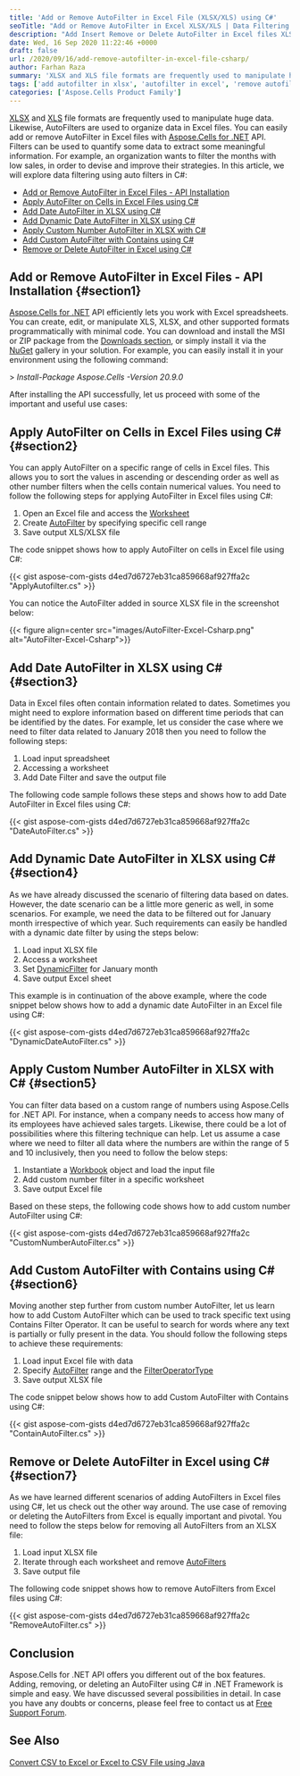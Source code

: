 ```yaml
---
title: 'Add or Remove AutoFilter in Excel File (XLSX/XLS) using C#'
seoTitle: "Add or Remove AutoFilter in Excel XLSX/XLS | Data Filtering with C#"
description: "Add Insert Remove or Delete AutoFilter in Excel files XLSX/XLS. Dynamic Date, Number, Contain, Not contain, Custom Auto filter using C# .NET."
date: Wed, 16 Sep 2020 11:22:46 +0000
draft: false
url: /2020/09/16/add-remove-autofilter-in-excel-file-csharp/
author: Farhan Raza
summary: 'XLSX and XLS file formats are frequently used to manipulate huge data. Likewise, AutoFilters are used to organize data in Excel files. You can easily add or remove data filters in Excel files with Aspose.Cells for .NET API. Filters can be used to quantify some data to extract some meaningful information. For example, an organization wants to filter the months with low sales, in order to devise and improve their strategies.'
tags: ['add autofilter in xlsx', 'autofilter in excel', 'remove autofilter']
categories: ['Aspose.Cells Product Family']
---
```


[XLSX][1] and [XLS][2] file formats are frequently used to manipulate huge data. Likewise, AutoFilters are used to organize data in Excel files. You can easily add or remove AutoFilter in Excel files with [Aspose.Cells for .NET][3] API. Filters can be used to quantify some data to extract some meaningful information. For example, an organization wants to filter the months with low sales, in order to devise and improve their strategies. In this article, we will explore data filtering using auto filters in C#:

*   [Add or Remove AutoFilter in Excel Files - API Installation][4]
*   [Apply AutoFilter on Cells in Excel Files using C#][5]
*   [Add Date AutoFilter in XLSX using C#][6]
*   [Add Dynamic Date AutoFilter in XLSX using C#][7]
*   [Apply Custom Number AutoFilter in XLSX with C#][8]
*   [Add Custom AutoFilter with Contains using C#][9]
*   [Remove or Delete AutoFilter in Excel using C#][10]

## Add or Remove AutoFilter in Excel Files - API Installation {#section1}

[Aspose.Cells for .NET][11] API efficiently lets you work with Excel spreadsheets. You can create, edit, or manipulate XLS, XLSX, and other supported formats programmatically with minimal code. You can download and install the MSI or ZIP package from the [Downloads section][12], or simply install it via the [NuGet][13] gallery in your solution. For example, you can easily install it in your environment using the following command:

\> _Install-Package Aspose.Cells -Version 20.9.0_

After installing the API successfully, let us proceed with some of the important and useful use cases:

## Apply AutoFilter on Cells in Excel Files using C# {#section2}

You can apply AutoFilter on a specific range of cells in Excel files. This allows you to sort the values in ascending or descending order as well as other number filters when the cells contain numerical values. You need to follow the following steps for applying AutoFilter in Excel files using C#:

1.  Open an Excel file and access the [Worksheet][14]
2.  Create [AutoFilter][15] by specifying specific cell range
3.  Save output XLS/XLSX file

The code snippet shows how to apply AutoFilter on cells in Excel file using C#:

{{< gist aspose-com-gists d4ed7d6727eb31ca859668af927ffa2c "ApplyAutofilter.cs" >}}

You can notice the AutoFilter added in source XLSX file in the screenshot below:



{{< figure align=center src="images/AutoFilter-Excel-Csharp.png" alt="AutoFilter-Excel-Csharp">}}


## Add Date AutoFilter in XLSX using C# {#section3}

Data in Excel files often contain information related to dates. Sometimes you might need to explore information based on different time periods that can be identified by the dates. For example, let us consider the case where we need to filter data related to January 2018 then you need to follow the following steps:

1.  Load input spreadsheet
2.  Accessing a worksheet
3.  Add Date Filter and save the output file

The following code sample follows these steps and shows how to add Date AutoFilter in Excel files using C#:

{{< gist aspose-com-gists d4ed7d6727eb31ca859668af927ffa2c "DateAutoFilter.cs" >}}

## Add Dynamic Date AutoFilter in XLSX using C# {#section4}

As we have already discussed the scenario of filtering data based on dates. However, the date scenario can be a little more generic as well, in some scenarios. For example, we need the data to be filtered out for January month irrespective of which year. Such requirements can easily be handled with a dynamic date filter by using the steps below:

1.  Load input XLSX file
2.  Access a worksheet
3.  Set [DynamicFilter][16] for January month
4.  Save output Excel sheet

This example is in continuation of the above example, where the code snippet below shows how to add a dynamic date AutoFilter in an Excel file using C#:

{{< gist aspose-com-gists d4ed7d6727eb31ca859668af927ffa2c "DynamicDateAutoFilter.cs" >}}

## Apply Custom Number AutoFilter in XLSX with C# {#section5}

You can filter data based on a custom range of numbers using Aspose.Cells for .NET API. For instance, when a company needs to access how many of its employees have achieved sales targets. Likewise, there could be a lot of possibilities where this filtering technique can help. Let us assume a case where we need to filter all data where the numbers are within the range of 5 and 10 inclusively, then you need to follow the below steps:

1.  Instantiate a [Workbook][17] object and load the input file
2.  Add custom number filter in a specific worksheet
3.  Save output Excel file

Based on these steps, the following code shows how to add custom number AutoFilter using C#:

{{< gist aspose-com-gists d4ed7d6727eb31ca859668af927ffa2c "CustomNumberAutoFilter.cs" >}}

## Add Custom AutoFilter with Contains using C# {#section6}

Moving another step further from custom number AutoFilter, let us learn how to add Custom AutoFilter which can be used to track specific text using Contains Filter Operator. It can be useful to search for words where any text is partially or fully present in the data. You should follow the following steps to achieve these requirements:

1.  Load input Excel file with data
2.  Specify [AutoFilter][18] range and the [FilterOperatorType][19]
3.  Save output XLSX file

The code snippet below shows how to add Custom AutoFilter with Contains using C#:

{{< gist aspose-com-gists d4ed7d6727eb31ca859668af927ffa2c "ContainAutoFilter.cs" >}}

## Remove or Delete AutoFilter in Excel using C# {#section7}

As we have learned different scenarios of adding AutoFilters in Excel files using C#, let us check out the other way around. The use case of removing or deleting the AutoFilters from Excel is equally important and pivotal. You need to follow the steps below for removing all AutoFilters from an XLSX file:

1.  Load input XLSX file
2.  Iterate through each worksheet and remove [AutoFilters][20]
3.  Save output file

The following code snippet shows how to remove AutoFilters from Excel files using C#:

{{< gist aspose-com-gists d4ed7d6727eb31ca859668af927ffa2c "RemoveAutoFilter.cs" >}}

## Conclusion

Aspose.Cells for .NET API offers you different out of the box features. Adding, removing, or deleting an AutoFilter using C# in .NET Framework is simple and easy. We have discussed several possibilities in detail. In case you have any doubts or concerns, please feel free to contact us at [Free Support Forum][21].

## See Also

[Convert CSV to Excel or Excel to CSV File using Java][22]




[1]: https://docs.fileformat.com/spreadsheet/xlsx/
[2]: https://docs.fileformat.com/spreadsheet/xls/
[3]: https://products.aspose.com/cells/net
[4]: #section1
[5]: #section2
[6]: #section3
[7]: #section4
[8]: #section5
[9]: #section6
[10]: #section7
[11]: https://products.aspose.com/cells
[12]: https://downloads.aspose.com/cells/net
[13]: http://nuget.org/packages/Aspose.Cells
[14]: https://apireference.aspose.com/cells/net/aspose.cells/worksheet
[15]: https://apireference.aspose.com/cells/net/aspose.cells/autofilter
[16]: https://apireference.aspose.com/cells/net/aspose.cells/dynamicfilter
[17]: https://apireference.aspose.com/cells/net/aspose.cells/workbook
[18]: https://apireference.aspose.com/cells/net/aspose.cells/autofilter
[19]: https://apireference.aspose.com/cells/net/aspose.cells/filteroperatortype
[20]: https://apireference.aspose.com/cells/net/aspose.cells/autofilter
[21]: https://forum.aspose.com/c/cells
[22]: https://blog.aspose.com/2020/09/10/convert-csv-excel-java/





